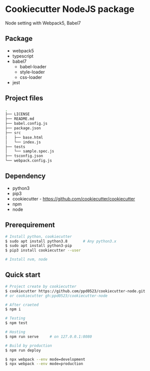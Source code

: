 # Cookiecutter NodeJS package

Node setting with Webpack5, Babel7


## Package
* webpack5
* typescript
* babel7
    * babel-loader
    * style-loader
    * css-loader
* jest

## Project files
```bash
.
├── LICENSE
├── README.md
├── babel.config.js
├── package.json
├── src
│   ├── base.html
│   └── index.js
├── tests
│   └── sample.spec.js
├── tsconfig.json
└── webpack.config.js

```

## Dependency
* python3
* pip3
* cookiecutter - https://github.com/cookiecutter/cookiecutter
* npm
* node


## Prerequirement
```bash
# Install python, cookiecutter
$ sudo apt install python3.8       # Any python3.x
$ sudo apt install python3-pip
$ pip3 install cookiecutter --user

# Install nvm, node
```

## Quick start
```bash
# Project create by cookiecutter
$ cookiecutter https://github.com/ppd0523/cookiecutter-node.git
# or cookiecutter gh:ppd0523/cookiecutter-node

# After craeted
$ npm i

# Testing
$ npm test

# Hosting
$ npm run serve     # on 127.0.0.1:8080

# Build by production
$ npm run deploy

$ npx webpack --env mode=development
$ npx webpack --env mode=production
```
